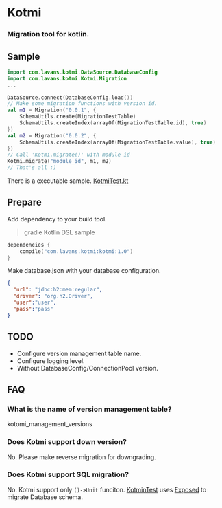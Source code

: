 # Kotmi

### Migration tool for kotlin.

## Sample

```kotlin:Sample.kt
import com.lavans.kotmi.DataSource.DatabaseConfig
import com.lavans.kotmi.Kotmi.Migration
...

DataSource.connect(DatabaseConfig.load())
// Make some migration functions with version id.
val m1 = Migration("0.0.1", {
    SchemaUtils.create(MigrationTestTable)
    SchemaUtils.createIndex(arrayOf(MigrationTestTable.id), true)
})
val m2 = Migration("0.0.2", {
    SchemaUtils.createIndex(arrayOf(MigrationTestTable.value), true)
})
// Call 'Kotmi.migrate()' with module id
Kotmi.migrate("module_id", m1, m2)
// That's all ;)
```

There is a executable sample.
[KotmiTest.kt]()

## Prepare

Add dependency to your build tool.

> gradle Kotlin DSL sample
```kotlin:build.gradle.kts
dependencies {
    compile("com.lavans.kotmi:kotmi:1.0")
}
```

Make database.json with your database configuration.
```json
{
  "url": "jdbc:h2:mem:regular",
  "driver": "org.h2.Driver",
  "user":"user",
  "pass":"pass"
}

```

## TODO

* Configure version management table name.
* Configure logging level.
* Without DatabaseConfig/ConnectionPool version.

## FAQ

### What is the name of version management table?

kotomi_management_versions

### Does Kotmi support down version?

No. Please make reverse migration for downgrading.

### Does Kotmi support SQL migration?

No. Kotmi support only `()->Unit` funciton. [KotminTest]() uses [Exposed]() to migrate Database schema.


<!--
### What is the difference between 'Kotmi' and 'Kotmi-ds'?

'Kotmi-ds' is 'Kotmi with DataSource'. This depends on 'HikariCP' and has some database configuration utilities.
-->

